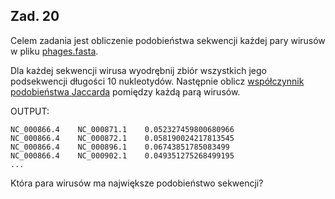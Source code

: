 ## Zad. 20
Celem zadania jest obliczenie podobieństwa sekwencji każdej pary wirusów w pliku [phages.fasta](./data/phages.fasta).

Dla każdej sekwencji wirusa wyodrębnij zbiór wszystkich jego podsekwencji długości 10 nukleotydów. Następnie oblicz [współczynnik podobieństwa Jaccarda](https://pl.wikipedia.org/wiki/Indeks_Jaccarda) pomiędzy każdą parą wirusów.

OUTPUT:

```
NC_000866.4    NC_000871.1    0.052327459800680966
NC_000866.4    NC_000872.1    0.058190024217813545
NC_000866.4    NC_000896.1    0.06743851785083499
NC_000866.4    NC_000902.1    0.049351275268499195
...
```

Która para wirusów ma największe podobieństwo sekwencji?